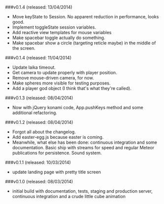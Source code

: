 ###v0.1.4
(released: 13/04/2014)

- Move keyState to Session. No apparent reduction in performance, looks good.
- Implement toggleState session variables.
- Add reactive view templates for mouse variables
- Make spacebar toggle actually do something.
- Make spacebar show a circle (targeting reticle maybe) in the middle of the screen.

###v0.1.4
(released: 11/04/2014)

- Update laika timeout.
- Get camera to update properly with player position.
- Remove mouse-driven camera, for now.
- Make spheres more visible for testing purposes.
- Add a player god object (I think that's what they're called).

###v0.1.3
(released: 08/04/2014)

- Now with jQuery konami code, App.pushKeys method and some additional refactoring.

###v0.1.2
(released: 08/04/2014)

- Forgot all about the changelog.
- Add easter-egg.js because easter is coming.
- Meanwhile, what else has been done: continuous integration and some documentation. Basic ship with streams for speed and regular Meteor publications for persistence. Sound system.

###v0.1.1
(released: 10/03/2014)

- update landing page with pretty title screen

###v0.1.0
(released: 08/03/2014)

- initial build with documentation, tests, staging and production server, continuous integration and a crude little cube animation
